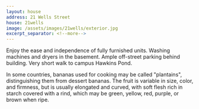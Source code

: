 ```yaml
---
layout: house
address: 21 Wells Street
house: 21wells
image: /assets/images/21wells/exterior.jpg
excerpt_separator: <!--more-->
---
```

Enjoy the ease and independence of fully furnished units. Washing machines and dryers in the basement. Ample off-street parking behind building. Very short walk to campus Hawkins Pond.

<!--more-->

In some countries, bananas used for cooking may be called "plantains",
distinguishing them from dessert bananas. The fruit is variable in size, color,
and firmness, but is usually elongated and curved, with soft flesh rich in
starch covered with a rind, which may be green, yellow, red, purple, or brown
when ripe.
